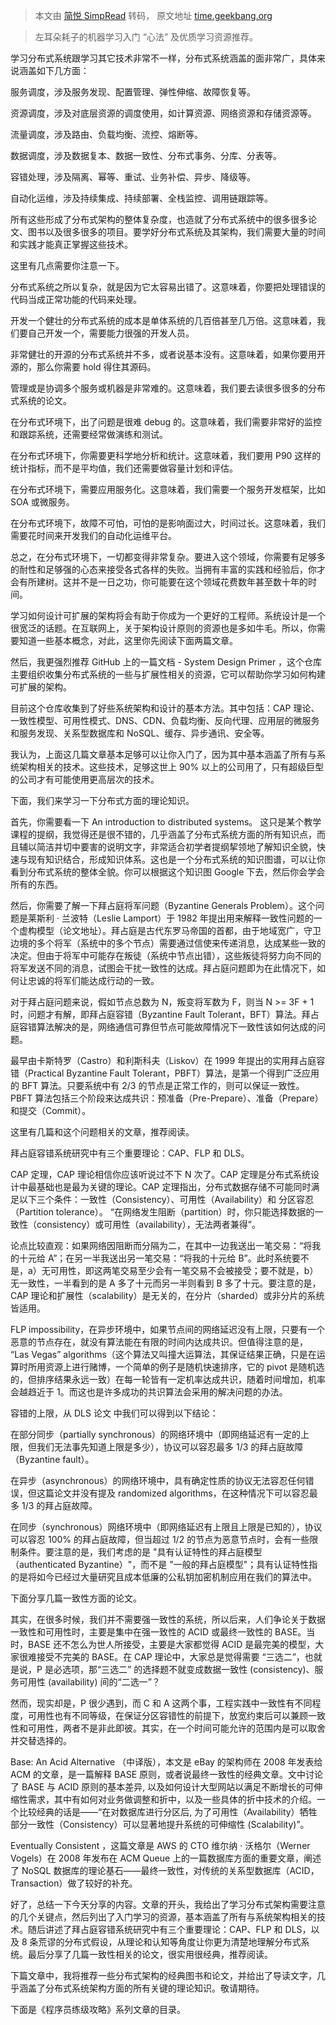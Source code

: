 > 本文由 [简悦 SimpRead](http://ksria.com/simpread/) 转码， 原文地址 [time.geekbang.org](https://time.geekbang.org/column/article/10603)

> 左耳朵耗子的机器学习入门 “心法” 及优质学习资源推荐。

学习分布式系统跟学习其它技术非常不一样，分布式系统涵盖的面非常广，具体来说涵盖如下几方面：

服务调度，涉及服务发现、配置管理、弹性伸缩、故障恢复等。

资源调度，涉及对底层资源的调度使用，如计算资源、网络资源和存储资源等。

流量调度，涉及路由、负载均衡、流控、熔断等。

数据调度，涉及数据复本、数据一致性、分布式事务、分库、分表等。

容错处理，涉及隔离、幂等、重试、业务补偿、异步、降级等。

自动化运维，涉及持续集成、持续部署、全栈监控、调用链跟踪等。

所有这些形成了分布式架构的整体复杂度，也造就了分布式系统中的很多很多论文、图书以及很多很多的项目。要学好分布式系统及其架构，我们需要大量的时间和实践才能真正掌握这些技术。

这里有几点需要你注意一下。

分布式系统之所以复杂，就是因为它太容易出错了。这意味着，你要把处理错误的代码当成正常功能的代码来处理。

开发一个健壮的分布式系统的成本是单体系统的几百倍甚至几万倍。这意味着，我们要自己开发一个，需要能力很强的开发人员。

非常健壮的开源的分布式系统并不多，或者说基本没有。这意味着，如果你要用开源的，那么你需要 hold 得住其源码。

管理或是协调多个服务或机器是非常难的。这意味着，我们要去读很多很多的分布式系统的论文。

在分布式环境下，出了问题是很难 debug 的。这意味着，我们需要非常好的监控和跟踪系统，还需要经常做演练和测试。

在分布式环境下，你需要更科学地分析和统计。这意味着，我们要用 P90 这样的统计指标，而不是平均值，我们还需要做容量计划和评估。

在分布式环境下，需要应用服务化。这意味着，我们需要一个服务开发框架，比如 SOA 或微服务。

在分布式环境下，故障不可怕，可怕的是影响面过大，时间过长。这意味着，我们需要花时间来开发我们的自动化运维平台。

总之，在分布式环境下，一切都变得非常复杂。要进入这个领域，你需要有足够多的耐性和足够强的心态来接受各式各样的失败。当拥有丰富的实践和经验后，你才会有所建树。这并不是一日之功，你可能要在这个领域花费数年甚至数十年的时间。

学习如何设计可扩展的架构将会有助于你成为一个更好的工程师。系统设计是一个很宽泛的话题。在互联网上，关于架构设计原则的资源也是多如牛毛。所以，你需要知道一些基本概念，对此，这里你先阅读下面两篇文章。

然后，我更强烈推荐 GitHub 上的一篇文档 - System Design Primer ，这个仓库主要组织收集分布式系统的一些与扩展性相关的资源，它可以帮助你学习如何构建可扩展的架构。

目前这个仓库收集到了好些系统架构和设计的基本方法。其中包括：CAP 理论、一致性模型、可用性模式、DNS、CDN、负载均衡、反向代理、应用层的微服务和服务发现、关系型数据库和 NoSQL、缓存、异步通讯、安全等。

我认为，上面这几篇文章基本足够可以让你入门了，因为其中基本涵盖了所有与系统架构相关的技术。这些技术，足够这世上 90% 以上的公司用了，只有超级巨型的公司才有可能使用更高层次的技术。

下面，我们来学习一下分布式方面的理论知识。

首先，你需要看一下 An introduction to distributed systems。 这只是某个教学课程的提纲，我觉得还是很不错的，几乎涵盖了分布式系统方面的所有知识点，而且辅以简洁并切中要害的说明文字，非常适合初学者提纲挈领地了解知识全貌，快速与现有知识结合，形成知识体系。这也是一个分布式系统的知识图谱，可以让你看到分布式系统的整体全貌。你可以根据这个知识图 Google 下去，然后你会学会所有的东西。

然后，你需要了解一下拜占庭将军问题（Byzantine Generals Problem）。这个问题是莱斯利 · 兰波特（Leslie Lamport）于 1982 年提出用来解释一致性问题的一个虚构模型（论文地址）。拜占庭是古代东罗马帝国的首都，由于地域宽广，守卫边境的多个将军（系统中的多个节点）需要通过信使来传递消息，达成某些一致的决定。但由于将军中可能存在叛徒（系统中节点出错），这些叛徒将努力向不同的将军发送不同的消息，试图会干扰一致性的达成。拜占庭问题即为在此情况下，如何让忠诚的将军们能达成行动的一致。

对于拜占庭问题来说，假如节点总数为 N，叛变将军数为 F，则当 N >= 3F + 1 时，问题才有解，即拜占庭容错（Byzantine Fault Tolerant，BFT）算法。拜占庭容错算法解决的是，网络通信可靠但节点可能故障情况下一致性该如何达成的问题。

最早由卡斯特罗（Castro）和利斯科夫（Liskov）在 1999 年提出的实用拜占庭容错（Practical Byzantine Fault Tolerant，PBFT）算法，是第一个得到广泛应用的 BFT 算法。只要系统中有 2/3 的节点是正常工作的，则可以保证一致性。PBFT 算法包括三个阶段来达成共识：预准备（Pre-Prepare）、准备（Prepare）和提交（Commit）。

这里有几篇和这个问题相关的文章，推荐阅读。

拜占庭容错系统研究中有三个重要理论：CAP、FLP 和 DLS。

CAP 定理，CAP 理论相信你应该听说过不下 N 次了。CAP 定理是分布式系统设计中最基础也是最为关键的理论。CAP 定理指出，分布式数据存储不可能同时满足以下三个条件：一致性（Consistency）、可用性（Availability）和 分区容忍（Partition tolerance）。 “在网络发生阻断（partition）时，你只能选择数据的一致性（consistency）或可用性（availability），无法两者兼得”。

论点比较直观：如果网络因阻断而分隔为二，在其中一边我送出一笔交易：“将我的十元给 A”；在另一半我送出另一笔交易：“将我的十元给 B”。此时系统要不是，a）无可用性，即这两笔交易至少会有一笔交易不会被接受；要不就是，b）无一致性，一半看到的是 A 多了十元而另一半则看到 B 多了十元。要注意的是，CAP 理论和扩展性（scalability）是无关的，在分片（sharded）或非分片的系统皆适用。

FLP impossibility，在异步环境中，如果节点间的网络延迟没有上限，只要有一个恶意的节点存在，就没有算法能在有限的时间内达成共识。但值得注意的是， “Las Vegas” algorithms（这个算法又叫撞大运算法，其保证结果正确，只是在运算时所用资源上进行赌博，一个简单的例子是随机快速排序，它的 pivot 是随机选的，但排序结果永远一致）在每一轮皆有一定机率达成共识，随着时间增加，机率会越趋近于 1。而这也是许多成功的共识算法会采用的解决问题的办法。

容错的上限，从 DLS 论文 中我们可以得到以下结论：

在部分同步（partially synchronous）的网络环境中（即网络延迟有一定的上限，但我们无法事先知道上限是多少），协议可以容忍最多 1/3 的拜占庭故障（Byzantine fault）。

在异步（asynchronous）的网络环境中，具有确定性质的协议无法容忍任何错误，但这篇论文并没有提及 randomized algorithms，在这种情况下可以容忍最多 1/3 的拜占庭故障。

在同步（synchronous）网络环境中（即网络延迟有上限且上限是已知的），协议可以容忍 100% 的拜占庭故障，但当超过 1/2 的节点为恶意节点时，会有一些限制条件。要注意的是，我们考虑的是 "具有认证特性的拜占庭模型（authenticated Byzantine）"，而不是 "一般的拜占庭模型"；具有认证特性指的是将如今已经过大量研究且成本低廉的公私钥加密机制应用在我们的算法中。

下面分享几篇一致性方面的论文。

其实，在很多时候，我们并不需要强一致性的系统，所以后来，人们争论关于数据一致性和可用性时，主要是集中在强一致性的 ACID 或最终一致性的 BASE。当时，BASE 还不怎么为世人所接受，主要是大家都觉得 ACID 是最完美的模型，大家很难接受不完美的 BASE。在 CAP 理论中，大家总是觉得需要 “三选二”，也就是说，P 是必选项，那“三选二” 的选择题不就变成数据一致性 (consistency)、服务可用性 (availability) 间的“二选一”？

然而，现实却是，P 很少遇到，而 C 和 A 这两个事，工程实践中一致性有不同程度，可用性也有不同等级，在保证分区容错性的前提下，放宽约束后可以兼顾一致性和可用性，两者不是非此即彼。其实，在一个时间可能允许的范围内是可以取舍并交替选择的。

Base: An Acid Alternative （中译版），本文是 eBay 的架构师在 2008 年发表给 ACM 的文章，是一篇解释 BASE 原则，或者说最终一致性的经典文章。文中讨论了 BASE 与 ACID 原则的基本差异, 以及如何设计大型网站以满足不断增长的可伸缩性需求，其中有如何对业务做调整和折中，以及一些具体的折中技术的介绍。一个比较经典的话是——“在对数据库进行分区后, 为了可用性（Availability）牺牲部分一致性（Consistency）可以显著地提升系统的可伸缩性 (Scalability)”。

Eventually Consistent ，这篇文章是 AWS 的 CTO 维尔纳 · 沃格尔（Werner Vogels）在 2008 年发布在 ACM Queue 上的一篇数据库方面的重要文章，阐述了 NoSQL 数据库的理论基石——最终一致性，对传统的关系型数据库（ACID，Transaction）做了较好的补充。

好了，总结一下今天分享的内容。文章的开头，我给出了学习分布式架构需要注意的几个关键点，然后列出了入门学习的资源，基本涵盖了所有与系统架构相关的技术。随后讲述了拜占庭容错系统研究中有三个重要理论：CAP、FLP 和 DLS，以及 8 条荒谬的分布式假设，从理论和认知等角度让你更为清楚地理解分布式系统。最后分享了几篇一致性相关的论文，很实用很经典，推荐阅读。

下篇文章中，我将推荐一些分布式架构的经典图书和论文，并给出了导读文字，几乎涵盖了分布式系统架构方面的所有关键的理论知识。敬请期待。

下面是《程序员练级攻略》系列文章的目录。
